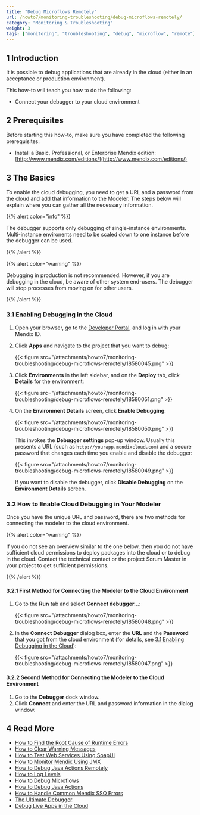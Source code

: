 ```yaml
---
title: "Debug Microflows Remotely"
url: /howto7/monitoring-troubleshooting/debug-microflows-remotely/
category: "Monitoring & Troubleshooting"
weight: 3
tags: ["monitoring", "troubleshooting", "debug", "microflow", "remote"]
---
```


## 1 Introduction

It is possible to debug applications that are already in the cloud (either in an acceptance or production environment).

This how-to will teach you how to do the following:

* Connect your debugger to your cloud environment

## 2 Prerequisites

Before starting this how-to, make sure you have completed the following prerequisites:

* Install a Basic, Professional, or Enterprise Mendix edition: [http://www.mendix.com/editions/](http://www.mendix.com/editions/)

## 3 The Basics

To enable the cloud debugging, you need to get a URL and a password from the cloud and add that information to the Modeler. The steps below will explain where you can gather all the necessary information. 

{{% alert color="info" %}}

The debugger supports only debugging of single-instance environments. Multi-instance environents need to be scaled down to one instance before the debugger can be used.

{{% /alert %}}

{{% alert color="warning" %}}

Debugging in production is not recommended. However, if you are debugging in the cloud, be aware of other system end-users. The debugger will stop processes from moving on for other users.

{{% /alert %}}

<a name="EnablingDebuggingintheCloud"></a>

### 3.1 Enabling Debugging in the Cloud

1. Open your browser, go to the [Developer Portal](http://sprintr.home.mendix.com), and log in with your Mendix ID.

2. Click **Apps** and navigate to the project that you want to debug:

    {{< figure src="/attachments/howto7/monitoring-troubleshooting/debug-microflows-remotely/18580045.png" >}} 

3. Click **Environments** in the left sidebar, and on the **Deploy** tab, click **Details** for the environment:

    {{< figure src="/attachments/howto7/monitoring-troubleshooting/debug-microflows-remotely/18580051.png" >}}

4. On the **Environment Details** screen, click **Enable Debugging**:

    {{< figure src="/attachments/howto7/monitoring-troubleshooting/debug-microflows-remotely/18580050.png" >}}

    This invokes the **Debugger settings** pop-up window. Usually this presents a URL (such as `http://yourapp.mendixcloud.com`) and a secure password that changes each time you enable and disable the debugger:

    {{< figure src="/attachments/howto7/monitoring-troubleshooting/debug-microflows-remotely/18580049.png" >}}

    If you want to disable the debugger, click **Disable Debugging** on the **Environment Details** screen.

### 3.2 How to Enable Cloud Debugging in Your Modeler

Once you have the unique URL and password, there are two methods for connecting the modeler to the cloud environment. 

{{% alert color="warning" %}}

If you do not see an overview similar to the one below, then you do not have sufficient cloud permissions to deploy packages into the cloud or to debug in the cloud. Contact the technical contact or the project Scrum Master in your project to get sufficient permissions.

{{% /alert %}}

#### 3.2.1 First Method for Connecting the Modeler to the Cloud Environment

1. Go to the **Run** tab and select **Connect debugger...**:

    {{< figure src="/attachments/howto7/monitoring-troubleshooting/debug-microflows-remotely/18580048.png" >}}

2. In the **Connect Debugger** dialog box, enter the **URL** and the **Password** that you got from the cloud environment (for details, see [3.1 Enabling Debugging in the Cloud](#EnablingDebuggingintheCloud)):

    {{< figure src="/attachments/howto7/monitoring-troubleshooting/debug-microflows-remotely/18580047.png" >}}

#### 3.2.2 Second Method for Connecting the Modeler to the Cloud Environment

1. Go to the **Debugger** dock window.
2. Click **Connect** and enter the URL and password information in the dialog window.

## 4 Read More

* [How to Find the Root Cause of Runtime Errors](/howto7/monitoring-troubleshooting/finding-the-root-cause-of-runtime-errors/)
* [How to Clear Warning Messages](/howto7/monitoring-troubleshooting/clear-warning-messages/)
* [How to Test Web Services Using SoapUI](/howto7/testing/testing-web-services-using-soapui/)
* [How to Monitor Mendix Using JMX](/howto7/monitoring-troubleshooting/monitoring-mendix-using-jmx/)
* [How to Debug Java Actions Remotely](/howto7/monitoring-troubleshooting/debug-java-actions-remotely/)
* [How to Log Levels](/howto7/monitoring-troubleshooting/log-levels/)
* [How to Debug Microflows](/howto7/monitoring-troubleshooting/debug-microflows/)
* [How to Debug Java Actions](/howto7/monitoring-troubleshooting/debug-java-actions/)
* [How to Handle Common Mendix SSO Errors](/howto7/monitoring-troubleshooting/handle-common-mendix-sso-errors/)
* [The Ultimate Debugger](http://www.mendix.com/tech-blog/the-ultimate-debugger/) 
* [Debug Live Apps in the Cloud](http://www.mendix.com/tech-blog/new-goodies-for-mendix-app-platform-users-mendix-business-modeler-4-3-release-today/)
